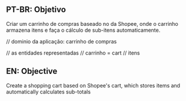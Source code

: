 ## PT-BR: Objetivo

Criar um carrinho de compras baseado no da Shopee, onde o carrinho armazena itens e faça o cálculo de sub-itens automaticamente.

// dominio da aplicação: carrinho de compras

// as entidades representadas
// carrinho = cart
// itens

## EN: Objective 

Create a shopping cart based on Shopee's cart, which stores items and automatically calculates sub-totals